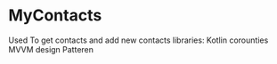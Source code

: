 # MyContacts
Used To get contacts  and add new contacts
libraries: Kotlin corounties
MVVM design Patteren
